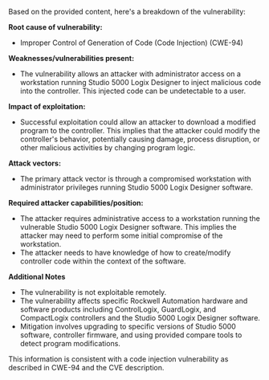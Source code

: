 Based on the provided content, here's a breakdown of the vulnerability:

**Root cause of vulnerability:**

*   Improper Control of Generation of Code (Code Injection) (CWE-94)

**Weaknesses/vulnerabilities present:**

*   The vulnerability allows an attacker with administrator access on a workstation running Studio 5000 Logix Designer to inject malicious code into the controller. This injected code can be undetectable to a user.

**Impact of exploitation:**

*   Successful exploitation could allow an attacker to download a modified program to the controller. This implies that the attacker could modify the controller's behavior, potentially causing damage, process disruption, or other malicious activities by changing program logic.

**Attack vectors:**

*   The primary attack vector is through a compromised workstation with administrator privileges running Studio 5000 Logix Designer software.

**Required attacker capabilities/position:**

*   The attacker requires administrative access to a workstation running the vulnerable Studio 5000 Logix Designer software. This implies the attacker may need to perform some initial compromise of the workstation.
*   The attacker needs to have knowledge of how to create/modify controller code within the context of the software.

**Additional Notes**

*   The vulnerability is not exploitable remotely.
*   The vulnerability affects specific Rockwell Automation hardware and software products including ControlLogix, GuardLogix, and CompactLogix controllers and the Studio 5000 Logix Designer software.
*   Mitigation involves upgrading to specific versions of Studio 5000 software, controller firmware, and using provided compare tools to detect program modifications.

This information is consistent with a code injection vulnerability as described in CWE-94 and the CVE description.